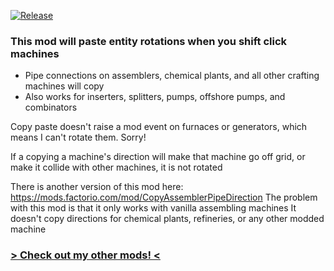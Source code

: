 [![Release](https://github.com/notnotmelon/copy-machine-orientation/actions/workflows/release.yml/badge.svg?branch=main)](https://github.com/notnotmelon/copy-machine-orientation/actions/workflows/release.yml)

### This mod will paste entity rotations when you shift click machines

- Pipe connections on assemblers, chemical plants, and all other crafting machines will copy
- Also works for inserters, splitters, pumps, offshore pumps, and combinators

Copy paste doesn't raise a mod event on furnaces or generators, which means I can't rotate them. Sorry!

If a copying a machine's direction will make that machine go off grid, or make it collide with other machines, it is not rotated

There is another version of this mod here:
https://mods.factorio.com/mod/CopyAssemblerPipeDirection
The problem with this mod is that it only works with vanilla assembling machines
It doesn't copy directions for chemical plants, refineries, or any other modded machine

### [> Check out my other mods! <](https://mods.factorio.com/user/notnotmelon)
